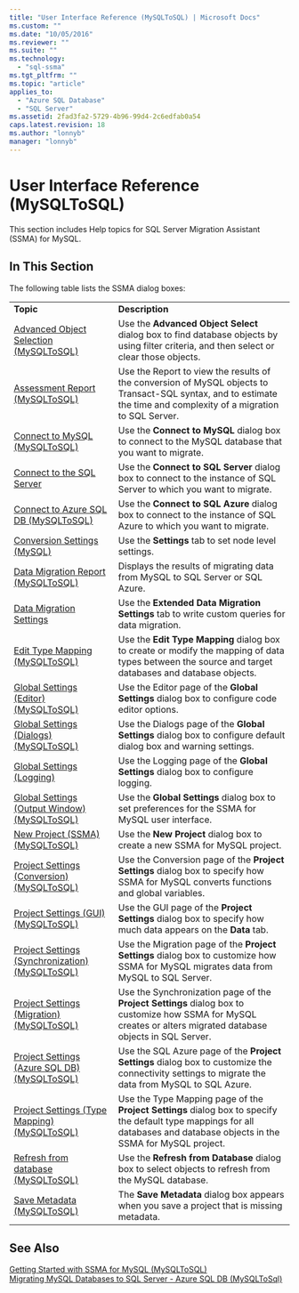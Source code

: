 ```yaml
---
title: "User Interface Reference (MySQLToSQL) | Microsoft Docs"
ms.custom: ""
ms.date: "10/05/2016"
ms.reviewer: ""
ms.suite: ""
ms.technology: 
  - "sql-ssma"
ms.tgt_pltfrm: ""
ms.topic: "article"
applies_to: 
  - "Azure SQL Database"
  - "SQL Server"
ms.assetid: 2fad3fa2-5729-4b96-99d4-2c6edfab0a54
caps.latest.revision: 18
ms.author: "lonnyb"
manager: "lonnyb"
---
```

# User Interface Reference (MySQLToSQL)
This section includes Help topics for SQL Server Migration Assistant (SSMA) for MySQL.  
  
## In This Section  
The following table lists the SSMA dialog boxes:  
  
|||  
|-|-|  
|**Topic**|**Description**|  
|[Advanced Object Selection  &#40;MySQLToSQL&#41;](../../ssma/mysql/advanced-object-selection---mysqltosql-.md)|Use the **Advanced Object Select** dialog box to find database objects by using filter criteria, and then select or clear those objects.|  
|[Assessment Report &#40;MySQLToSQL&#41;](../../ssma/mysql/assessment-report--mysqltosql-.md)|Use the Report to view the results of the conversion of MySQL objects to Transact-SQL syntax, and to estimate the time and complexity of a migration to SQL Server.|  
|[Connect to MySQL &#40;MySQLToSQL&#41;](../../ssma/mysql/connect-to-mysql--mysqltosql-.md)|Use the **Connect to MySQL** dialog box to connect to the MySQL database that you want to migrate.|  
|[Connect to the SQL Server](http://msdn.microsoft.com/en-us/d73abd3a-80df-4293-b973-1723069db049)|Use the **Connect to SQL Server** dialog box to connect to the instance of SQL Server to which you want to migrate.|  
|[Connect to Azure SQL DB &#40;MySQLToSQL&#41;](../../ssma/mysql/connect-to-azure-sql-db--mysqltosql-.md)|Use the **Connect to SQL Azure** dialog box to connect to the instance of SQL Azure to which you want to migrate.|  
|[Conversion Settings (MySQL)](http://msdn.microsoft.com/en-us/f551cf6e-1575-4206-9cca-975b5b43a6b8)|Use the **Settings** tab to set node level settings.|  
|[Data Migration Report  &#40;MySQLToSQL&#41;](../../ssma/mysql/data-migration-report---mysqltosql-.md)|Displays the results of migrating data from MySQL to SQL Server or SQL Azure.|  
|[Data Migration Settings](http://msdn.microsoft.com/en-us/9c396df4-5676-4f32-9c57-70d4f15f9b7a)|Use the **Extended Data Migration Settings** tab to write custom queries for data migration.|  
|[Edit Type Mapping &#40;MySQLToSQL&#41;](../../ssma/mysql/edit-type-mapping--mysqltosql-.md)|Use the **Edit Type Mapping** dialog box to create or modify the mapping of data types between the source and target databases and database objects.|  
|[Global Settings &#40;Editor&#41; &#40;MySQLToSQL&#41;](../../ssma/mysql/global-settings--editor---mysqltosql-.md)|Use the Editor page of the **Global Settings** dialog box to configure code editor options.|  
|[Global Settings &#40;Dialogs&#41; &#40;MySQLToSQL&#41;](../../ssma/mysql/global-settings--dialogs---mysqltosql-.md)|Use the Dialogs page of the **Global Settings** dialog box to configure default dialog box and warning settings.|  
|[Global Settings (Logging)](http://msdn.microsoft.com/en-us/0d033492-5ec3-473a-8de1-821894ec9518)|Use the Logging page of the **Global Settings** dialog box to configure logging.|  
|[Global Settings &#40;Output Window&#41; &#40;MySQLToSQL&#41;](../../ssma/mysql/global-settings--output-window---mysqltosql-.md)|Use the **Global Settings** dialog box to set preferences for the SSMA for MySQL user interface.|  
|[New Project &#40;SSMA&#41; &#40;MySQLToSQL&#41;](../../ssma/mysql/new-project--ssma---mysqltosql-.md)|Use the **New Project** dialog box to create a new SSMA for MySQL project.|  
|[Project Settings &#40;Conversion&#41; &#40;MySQLToSQL&#41;](../../ssma/mysql/project-settings--conversion---mysqltosql-.md)|Use the Conversion page of the **Project Settings** dialog box to specify how SSMA for MySQL converts functions and global variables.|  
|[Project Settings &#40;GUI&#41;  &#40;MySQLToSQL&#41;](../../ssma/mysql/project-settings--gui----mysqltosql-.md)|Use the GUI page of the **Project Settings** dialog box to specify how much data appears on the **Data** tab.|  
|[Project Settings &#40;Synchronization&#41; &#40;MySQLToSQL&#41;](../../ssma/mysql/project-settings--synchronization---mysqltosql-.md)|Use the Migration page of the **Project Settings** dialog box to customize how SSMA for MySQL migrates data from MySQL to SQL Server.|  
|[Project Settings &#40;Migration&#41; &#40;MySQLToSQL&#41;](../../ssma/mysql/project-settings--migration---mysqltosql-.md)|Use the Synchronization page of the **Project Settings** dialog box to customize how SSMA for MySQL creates or alters migrated database objects in SQL Server.|  
|[Project Settings &#40;Azure SQL DB&#41; &#40;MySQLToSQL&#41;](../../ssma/mysql/project-settings--azure-sql-db---mysqltosql-.md)|Use the SQL Azure page of the **Project Settings** dialog box to customize the connectivity settings to migrate the data from MySQL to SQL Azure.|  
|[Project Settings &#40;Type Mapping&#41; &#40;MySQLToSQL&#41;](../../ssma/mysql/project-settings--type-mapping---mysqltosql-.md)|Use the Type Mapping page of the **Project Settings** dialog box to specify the default type mappings for all databases and database objects in the SSMA for MySQL project.|  
|[Refresh from database &#40;MySQLToSQL&#41;](../../ssma/mysql/refresh-from-database--mysqltosql-.md)|Use the **Refresh from Database** dialog box to select objects to refresh from the MySQL database.|  
|[Save Metadata  &#40;MySQLToSQL&#41;](../../ssma/mysql/save-metadata---mysqltosql-.md)|The **Save Metadata** dialog box appears when you save a project that is missing metadata.|  
  
## See Also  
[Getting Started with SSMA for MySQL &#40;MySQLToSQL&#41;](../../ssma/mysql/getting-started-with-ssma-for-mysql--mysqltosql-.md)  
[Migrating MySQL Databases to SQL Server - Azure SQL DB &#40;MySQLToSql&#41;](../../ssma/mysql/migrating-mysql-databases-to-sql-server---azure-sql-db--mysqltosql-.md)  
  
